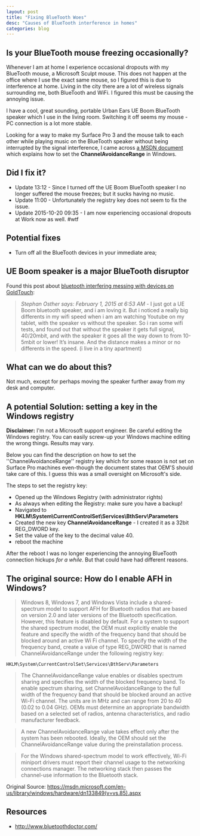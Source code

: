 ```yaml
---
layout: post
title: "Fixing BlueTooth Woes"
desc: "Causes of BlueTooth interference in homes"
categories: blog
---
```


## Is your BlueTooth mouse freezing occasionally?

Whenever I am at home I experience occasional dropouts with my BlueTooth mouse, a Microsoft Sculpt mouse. This does not happen at the office where I use the exact same mouse, so I figured this is due to interference at home. Living in the city there are a lot of wireless signals surrounding me, both BlueTooth and WiFi. I figured this must be causing the annoying issue.

I have a cool, great sounding, portable Urban Ears UE Boom BlueTooth speaker which I use in the living room. Switching it off seems my mouse - PC connection is a lot more stable.

Looking for a way to make my Surface Pro 3 and the mouse talk to each other while playing music on the BlueTooth speaker without being interrupted by the signal interference, I came across [a MSDN document](https://msdn.microsoft.com/en-us/library/windows/hardware/dn133849(v=vs.85).aspx) which explains how to set the **ChannelAvoidanceRange** in Windows.

## Did I fix it?

- Update 13:12 - Since I turned off the UE Boom BlueTooth speaker I no longer suffered the mouse freezes; but it sucks having no music.
- Update 11:00 - Unfortunately the registry key does not seem to fix the issue.
- Update 2015-10-20 09:35 - I am now experiencing occasional dropouts at Work now as well. #wtf

## Potential fixes

- Turn off all the BlueTooth devices in your immediate area;

## UE Boom speaker is a major BlueTooth disruptor

Found this post about [bluetooth interfering messing with devices on GoldTouch](http://www.goldtouch.com/stop-bluetooth-interference-messing-devices/):

> *Stephan Osther says: February 1, 2015 at 6:53 AM* - I just got a UE Boom bluetooth speaker, and i am loving it. But i noticed a really big differents in my wifi speed when i am am watching Youtube on my tablet, with the speaker vs without the speaker. So i ran some wifi tests, and found out that without the speaker it gets full signal, 40/20mbit, and with the speaker it goes all the way down to from 10-5mbit or lower! It’s insane. And the distance makes a minor or no differents in the speed. (i live in a tiny apartment)

## What can we do about this?

Not much, except for perhaps moving the speaker further away from my desk and computer.

## A potential Solution: setting a key in the Windows registry

**Disclaimer:** I'm not a Microsoft support engineer. Be careful editing the Windows registry. You can easily screw-up your Windows machine editing the wrong things. Results may vary.

Below you can find the description on how to set the ''ChannelAvoidanceRange'' registry key which for some reason is not set on Surface Pro machines even-though the document states that OEM'S should take care of this. I guess this was a small oversight on Microsoft's side.

The steps to set the registry key:

- Opened up the Windows Registry (with administrator rights)
- As always when editing the Registry: make sure you have a backup!
- Navigated to **HKLM\System\CurrentControlSet\Services\BthServ\Parameters**
- Created the new key **ChannelAvoidanceRange** - I created it as a 32bit REG_DWORD key.
- Set the value of the key to the decimal value 40.
- reboot the machine

After the reboot I was no longer experiencing the annoying BlueTooth connection hickups *for a while*. But that could have had different reasons.


## The original source: How do I enable AFH in Windows?

> Windows 8, Windows 7, and Windows Vista include a shared-spectrum model to support AFH for Bluetooth radios that are based on version 2.0 and later versions of the Bluetooth specification. However, this feature is disabled by default. For a system to support the shared spectrum model, the OEM must explicitly enable the feature and specify the width of the frequency band that should be blocked around an active Wi Fi channel. To specify the width of the frequency band, create a value of type REG_DWORD that is named ChannelAvoidanceRange under the following registry key:

    HKLM\System\CurrentControlSet\Services\BthServ\Parameters

> The ChannelAvoidanceRange value enables or disables spectrum sharing and specifies the width of the blocked frequency band. To enable spectrum sharing, set ChannelAvoidanceRange to the full width of the frequency band that should be blocked around an active Wi-Fi channel. The units are in MHz and can range from 20 to 40 (0.02 to 0.04 GHz). OEMs must determine an appropriate bandwidth based on a selected set of radios, antenna characteristics, and radio manufacturer feedback.

> A new ChannelAvoidanceRange value takes effect only after the system has been rebooted. Ideally, the OEM should set the ChannelAvoidanceRange value during the preinstallation process.

> For the Windows shared-spectrum model to work effectively, Wi-Fi miniport drivers must report their channel usage to the networking connections manager. The networking stack then passes the channel-use information to the Bluetooth stack.

Original Source: <https://msdn.microsoft.com/en-us/library/windows/hardware/dn133849(v=vs.85).aspx>

## Resources

- <http://www.bluetoothdoctor.com/>